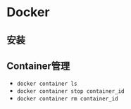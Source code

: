 # Docker

## 安装

## Container管理

- `docker container ls`
- `docker container stop container_id`
- `docker container rm container_id`

